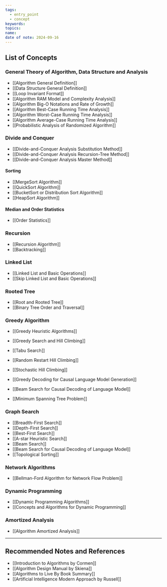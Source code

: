 ```yaml
---
tags:
  - entry_point
  - concept
keywords: 
topics: 
name: 
date of note: 2024-09-16
---
```


## List of Concepts

### General Theory of Algorithm, Data Structure and Analysis

- [[Algorithm General Definition]]
- [[Data Structure General Definition]]
- [[Loop Invariant Format]]
- [[Algorithm RAM Model and Complexity Analysis]]
- [[Algorithm Big-O Notations and Rate of Growth]]
- [[Algorithm Best-Case Running Time Analysis]]
- [[Algorithm Worst-Case Running Time Analysis]]
- [[Algorithm Average-Case Running Time Analysis]]
- [[Probabilistic Analysis of Randomized Algorithm]]

### Divide and Conquer

- [[Divide-and-Conquer Analysis Substitution Method]]
- [[Divide-and-Conquer Analysis Recursion-Tree Method]]
- [[Divide-and-Conquer Analysis Master Method]]


#### Sorting

- [[MergeSort Algorithm]]
- [[QuickSort Algorithm]]
- [[BucketSort or Distribution Sort Algorithm]]
- [[HeapSort Algorithm]]

#### Median and Order Statistics

- [[Order Statistics]]


### Recursion

- [[Recursion Algorithm]]
- [[Backtracking]]


### Linked List

- [[Linked List and Basic Operations]]
- [[Skip Linked List and Basic Operations]]


### Rooted Tree

- [[Root and Rooted Tree]]
- [[Binary Tree Order and Traversal]]


### Greedy Algorithm

- [[Greedy Heuristic Algorithms]]
- [[Greedy Search and Hill Climbing]]
- [[Tabu Search]]
- [[Random Restart Hill Climbing]]
- [[Stochastic Hill Climbing]]
- [[Greedy Decoding for Causal Language Model Generation]]
- [[Beam Search for Causal Decoding of Language Model]]

- [[Minimum Spanning Tree Problem]]


### Graph Search

- [[Breadth-First Search]]
- [[Depth-First Search]]
- [[Best-First Search]]
- [[A-star Heuristic Search]]
- [[Beam Search]]
- [[Beam Search for Causal Decoding of Language Model]]
- [[Topological Sorting]]


### Network Algorithms

- [[Bellman-Ford Algorithm for Network Flow Problem]]


### Dynamic Programming

- [[Dynamic Programming Algorithms]]
- [[Concepts and Algorithms for Dynamic Programming]]

### Amortized Analysis

- [[Algorithm Amortized Analysis]]




-----------
##  Recommended Notes and References



- [[Introduction to Algorithms by Cormen]]
- [[Algorithm Design Manual by Skiena]]
- [[Algorithms to Live By Book Summary]]
- [[Artificial Intelligence Modern Approach by Russell]]